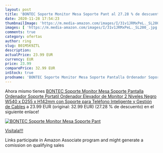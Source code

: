 ```yaml
---
layout: post
title: 'BONTEC Soporte Monitor Mesa Soporte Pant al 27.28 % de descuento'
date: 2020-11-28 17:54:23
thumbnailImage: 'https://m.media-amazon.com/images/I/31v1JRMxPeL._SL200_.jpg'
images: [ 'https://m.media-amazon.com/images/I/31v1JRMxPeL._SL200_.jpg' ]
comments: true
category: ofertas
author: ring
slug: B01M5K9ZTL
description:
actualPrice: 23.99 EUR
currency: EUR
price: 23.99
comparePrice: 32.99 EUR
inStock: true
prodname: 'BONTEC Soporte Monitor Mesa Soporte Pantalla Ordenador Soporte Portatil Ordenador Elevador de Monitor 2 Niveles Negro  W540 x D255 x H142mm con Soporte para Teléfono Inteligente y Gestión de Cables'
---
```


Ahora mismo tienes [BONTEC Soporte Monitor Mesa Soporte Pantalla Ordenador Soporte Portatil Ordenador Elevador de Monitor 2 Niveles Negro  W540 x D255 x H142mm con Soporte para Teléfono Inteligente y Gestión de Cables](https://www.amazon.es/dp/B01M5K9ZTL/?tag=tolees-21) a 23.99 EUR (original: 32.99 EUR) (27.28 %  de descuento) en el siguiente enlace!

[![BONTEC Soporte Monitor Mesa Soporte Pant](https://m.media-amazon.com/images/I/31v1JRMxPeL._SL200_.jpg)](https://www.amazon.es/dp/B01M5K9ZTL/?tag=tolees-21)

[Visítala!!!](https://www.amazon.es/dp/B01M5K9ZTL/?tag=tolees-21)

Links participate in Amazon Associate program and might generate a comission on qualifying sales
